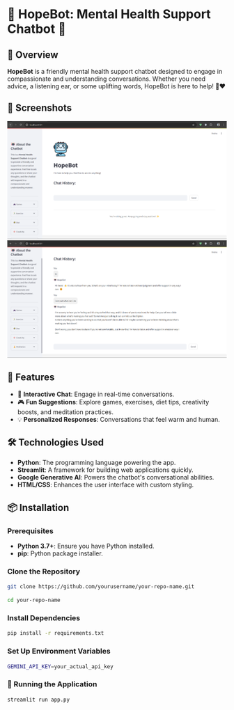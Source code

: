 # 🌟 HopeBot: Mental Health Support Chatbot 💖

## 📖 Overview
**HopeBot** is a friendly mental health support chatbot designed to engage in compassionate and understanding conversations. Whether you need advice, a listening ear, or some uplifting words, HopeBot is here to help! 💬❤️

## 📸 Screenshots
![Home Screen](images/main-page.png)
![Chat Interface](images/chat-page.png)

## 🚀 Features
- 🤖 **Interactive Chat**: Engage in real-time conversations.
- 🎮 **Fun Suggestions**: Explore games, exercises, diet tips, creativity boosts, and meditation practices.
- 💡 **Personalized Responses**: Conversations that feel warm and human.

## 🛠️ Technologies Used
- **Python**: The programming language powering the app.
- **Streamlit**: A framework for building web applications quickly.
- **Google Generative AI**: Powers the chatbot's conversational abilities.
- **HTML/CSS**: Enhances the user interface with custom styling.

## 📦 Installation

### Prerequisites
- **Python 3.7+**: Ensure you have Python installed.
- **pip**: Python package installer.

### Clone the Repository
```bash
git clone https://github.com/yourusername/your-repo-name.git
```
```bash
cd your-repo-name
```
### Install Dependencies
```bash
pip install -r requirements.txt
```
### Set Up Environment Variables
```bash
GEMINI_API_KEY=your_actual_api_key
```
### 🏃 Running the Application
```bash
streamlit run app.py
```
